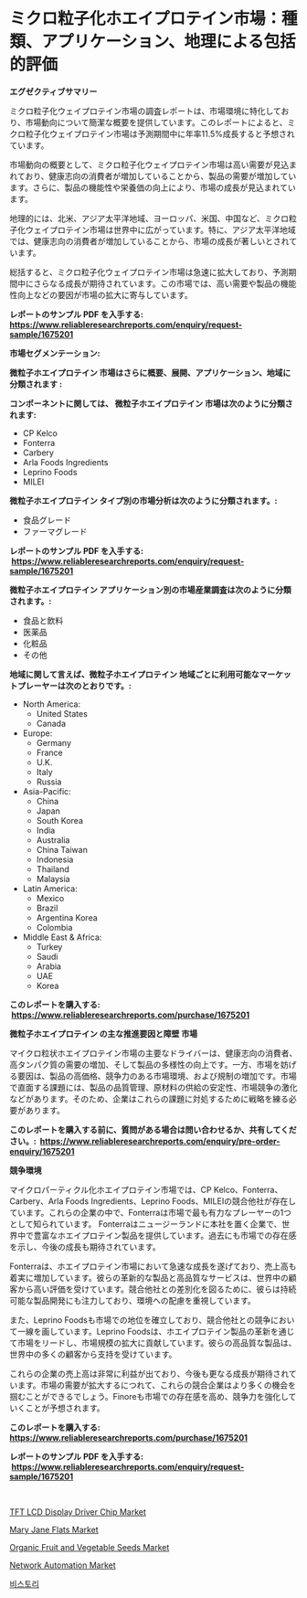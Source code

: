 <p><h1>ミクロ粒子化ホエイプロテイン市場：種類、アプリケーション、地理による包括的評価</h1></p><p><strong>エグゼクティブサマリー</strong></p>
<p><p>ミクロ粒子化ウェイプロテイン市場の調査レポートは、市場環境に特化しており、市場動向について簡潔な概要を提供しています。このレポートによると、ミクロ粒子化ウェイプロテイン市場は予測期間中に年率11.5%成長すると予想されています。</p><p>市場動向の概要として、ミクロ粒子化ウェイプロテイン市場は高い需要が見込まれており、健康志向の消費者が増加していることから、製品の需要が増加しています。さらに、製品の機能性や栄養価の向上により、市場の成長が見込まれています。</p><p>地理的には、北米、アジア太平洋地域、ヨーロッパ、米国、中国など、ミクロ粒子化ウェイプロテイン市場は世界中に広がっています。特に、アジア太平洋地域では、健康志向の消費者が増加していることから、市場の成長が著しいとされています。</p><p>総括すると、ミクロ粒子化ウェイプロテイン市場は急速に拡大しており、予測期間中にさらなる成長が期待されています。この市場では、高い需要や製品の機能性向上などの要因が市場の拡大に寄与しています。</p></p>
<p><strong>レポートのサンプル PDF を入手する: <a href="https://www.reliableresearchreports.com/enquiry/request-sample/1675201">https://www.reliableresearchreports.com/enquiry/request-sample/1675201</a></strong></p>
<p><strong>市場セグメンテーション:</strong></p>
<p><strong> 微粒子ホエイプロテイン 市場はさらに概要、展開、アプリケーション、地域に分類されます :</strong></p>
<p><strong>コンポーネントに関しては、 微粒子ホエイプロテイン 市場は次のように分類されます: &nbsp;</strong></p>
<p><ul><li>CP Kelco</li><li>Fonterra</li><li>Carbery</li><li>Arla Foods Ingredients</li><li>Leprino Foods</li><li>MILEI</li></ul></p>
<p><strong> 微粒子ホエイプロテイン タイプ別の市場分析は次のように分類されます。:</strong></p>
<p><ul><li>食品グレード</li><li>ファーマグレード</li></ul></p>
<p><strong>レポートのサンプル PDF を入手する: &nbsp;<a href="https://www.reliableresearchreports.com/enquiry/request-sample/1675201">https://www.reliableresearchreports.com/enquiry/request-sample/1675201</a></strong></p>
<p><strong> 微粒子ホエイプロテイン アプリケーション別の市場産業調査は次のように分類されます。:</strong></p>
<p><ul><li>食品と飲料</li><li>医薬品</li><li>化粧品</li><li>その他</li></ul></p>
<p><strong>地域に関して言えば、微粒子ホエイプロテイン 地域ごとに利用可能なマーケットプレーヤーは次のとおりです。:</strong></p>
<p><ul>
    <li>
        North America:
        <ul>
            <li>United States</li>
            <li>Canada</li>
        </ul>
    </li>
    <li>
        Europe:
        <ul>
            <li>Germany</li>
            <li>France</li>
            <li>U.K.</li>
            <li>Italy</li>
            <li>Russia</li>
        </ul>
    </li>
    <li>
        Asia-Pacific:
        <ul>
            <li>China</li>
            <li>Japan</li>
            <li>South Korea</li>
            <li>India</li>
            <li>Australia</li>
            <li>China Taiwan</li>
            <li>Indonesia</li>
            <li>Thailand</li>
            <li>Malaysia</li>
        </ul>
    </li>
    <li>
        Latin America:
        <ul>
            <li>Mexico</li>
            <li>Brazil</li>
            <li>Argentina Korea</li>
            <li>Colombia</li>
        </ul>
    </li>
    <li>
        Middle East & Africa:
        <ul>
            <li>Turkey</li>
            <li>Saudi</li>
            <li>Arabia</li>
            <li>UAE</li>
            <li>Korea</li>
        </ul>
    </li>
    </ul></p>
<p><strong>このレポートを購入する: &nbsp;<a href="https://www.reliableresearchreports.com/purchase/1675201">https://www.reliableresearchreports.com/purchase/1675201</a></strong></p>
<p><strong>微粒子ホエイプロテイン の主な推進要因と障壁 市場</strong></p>
<p><p>マイクロ粒状ホエイプロテイン市場の主要なドライバーは、健康志向の消費者、高タンパク質の需要の増加、そして製品の多様性の向上です。一方、市場を妨げる要因は、製品の高価格、競争力のある市場環境、および規制の増加です。市場で直面する課題には、製品の品質管理、原材料の供給の安定性、市場競争の激化などがあります。そのため、企業はこれらの課題に対処するために戦略を練る必要があります。</p></p>
<p><strong>このレポートを購入する前に、質問がある場合は問い合わせるか、共有してください。:&nbsp; <a href="https://www.reliableresearchreports.com/enquiry/pre-order-enquiry/1675201">https://www.reliableresearchreports.com/enquiry/pre-order-enquiry/1675201</a></strong></p>
<p><strong>競争環境</strong></p>
<p><p>マイクロパーティクル化ホエイプロテイン市場では、CP Kelco、Fonterra、Carbery、Arla Foods Ingredients、Leprino Foods、MILEIの競合他社が存在しています。これらの企業の中で、Fonterraは市場で最も有力なプレーヤーの1つとして知られています。 Fonterraはニュージーランドに本社を置く企業で、世界中で豊富なホエイプロテイン製品を提供しています。過去にも市場での存在感を示し、今後の成長も期待されています。</p><p>Fonterraは、ホエイプロテイン市場において急速な成長を遂げており、売上高も着実に増加しています。彼らの革新的な製品と高品質なサービスは、世界中の顧客から高い評価を受けています。競合他社との差別化を図るために、彼らは持続可能な製品開発にも注力しており、環境への配慮を重視しています。</p><p>また、Leprino Foodsも市場での地位を確立しており、競合他社との競争において一線を画しています。Leprino Foodsは、ホエイプロテイン製品の革新を通じて市場をリードし、市場規模の拡大に貢献しています。彼らの高品質な製品は、世界中の多くの顧客から支持を受けています。</p><p>これらの企業の売上高は非常に利益が出ており、今後も更なる成長が期待されています。市場の需要が拡大するにつれて、これらの競合企業はより多くの機会を掴むことができるでしょう。Finoreも市場での存在感を高め、競争力を強化していくことが予想されます。</p></p>
<p><strong>このレポートを購入する: &nbsp; <a href="https://www.reliableresearchreports.com/purchase/1675201">https://www.reliableresearchreports.com/purchase/1675201</a></strong></p>
<p><strong>レポートのサンプル PDF を入手する: &nbsp;<a href="https://www.reliableresearchreports.com/enquiry/request-sample/1675201">https://www.reliableresearchreports.com/enquiry/request-sample/1675201</a></strong><strong></strong></p>
<p>&nbsp;</p>
<p><p><a href="https://issuu.com/reportprime-2/docs/tft-lcd-display-driver-chip-market-size-2030.pptx">TFT LCD Display Driver Chip Market</a></p><p><a href="https://github.com/gulaimolin/Market-Research-Report-List-3/blob/main/mary-jane-flats-market.md">Mary Jane Flats Market</a></p><p><a href="https://military-diascia-e68.notion.site/Organic-Fruit-and-Vegetable-Seeds-Market-Analysis-Examines-its-Scope-on-Growth-Opportunities-and-Fo-7f724a518c6a4311a278b8b96082afbf">Organic Fruit and Vegetable Seeds Market</a></p><p><a href="https://view.publitas.com/reportprime-1/global-network-automation-market-by-types-applications-and-major-players-with-regional-growth-rate-analysis-and-development-situation-from-2024-to-2031/">Network Automation Market</a></p><p><a href="https://github.com/lzrvbyqzftro57/Market-Research-Report-List-1/blob/main/31075342358.md">비스토리</a></p></p>